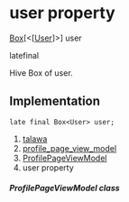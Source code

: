 
<div>

# user property

</div>


[Box](https://pub.dev/documentation/hive/2.2.3/hive/Box-class.html)[\<[[User](../../models_user_user_info/User-class.md)]\>]
user


latefinal




Hive Box of user.



## Implementation

``` language-dart
late final Box<User> user;
```







1.  [talawa](../../index.md)
2.  [profile_page_view_model](../../view_model_after_auth_view_models_profile_view_models_profile_page_view_model/)
3.  [ProfilePageViewModel](../../view_model_after_auth_view_models_profile_view_models_profile_page_view_model/ProfilePageViewModel-class.md)
4.  user property

##### ProfilePageViewModel class







